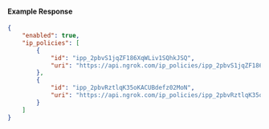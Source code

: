 <!-- Code generated for API Clients. DO NOT EDIT. -->

#### Example Response

```json
{
	"enabled": true,
	"ip_policies": [
		{
			"id": "ipp_2pbvS1jqZF186XqWLiv1SQhkJSQ",
			"uri": "https://api.ngrok.com/ip_policies/ipp_2pbvS1jqZF186XqWLiv1SQhkJSQ"
		},
		{
			"id": "ipp_2pbvRztlqK35oKACUBdefz02MoN",
			"uri": "https://api.ngrok.com/ip_policies/ipp_2pbvRztlqK35oKACUBdefz02MoN"
		}
	]
}
```
